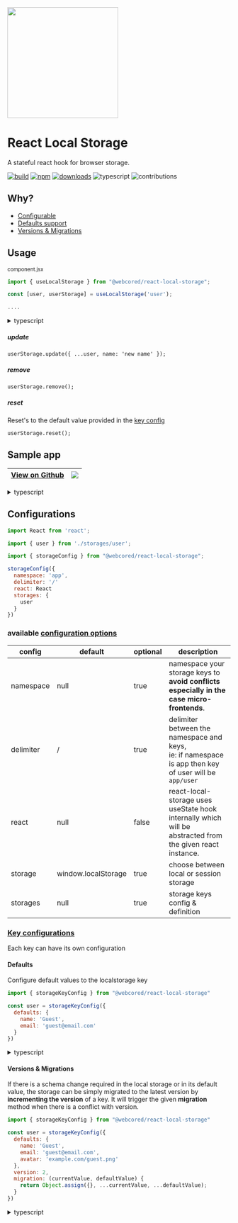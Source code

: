 <img src="https://webcored-assets.netlify.app/react-local-storage.png"  height="250px" />

# React Local Storage

A stateful react hook for browser storage.

[![build](https://github.com/webcored/react-local-storage/actions/workflows/build.yml/badge.svg?branch=main)](https://github.com/webcored/react-local-storage/actions/workflows/build.yml)
[![npm](https://img.shields.io/npm/v/@webcored/react-local-storage?color=%23959DA)](https://www.npmjs.com/package/@webcored/react-local-storage)
[![downloads](https://img.shields.io/npm/dm/@webcored/react-local-storage?color=%23959DA)](https://www.npmjs.com/package/@webcored/react-local-storage)
![typescript](https://img.shields.io/npm/types/typescript)
![contributions](https://img.shields.io/badge/contributions-welcome-%3CCOLOR%3E.svg?style=flat)

## Why?

* [Configurable](https://github.com/webcored/react-local-storage#configurations)
* [Defaults support](https://github.com/webcored/react-local-storage#defaults)
* [Versions & Migrations](https://github.com/webcored/react-local-storage#versions--migrations)

## Usage

<small>component.jsx</small>
```js
import { useLocalStorage } from "@webcored/react-local-storage";

const [user, userStorage] = useLocalStorage('user');

....
```

<details><summary>typescript</summary>
<p>

```ts
const [user, userStorage] = useLocalStorage<User>('user');
  
....
```
</p>
</details>

##### update 
```
userStorage.update({ ...user, name: 'new name' });
```

##### remove
```
userStorage.remove();
```

##### reset
Reset's to the default value provided in the [key config](https://github.com/webcored/react-local-storage#defaults)
```
userStorage.reset();
```

## Sample app
 
|<a href="https://github.com/webcored/react-local-storage-app-js" target="_blank">View on Github</a> | <a href="https://codesandbox.io/s/react-local-storage-js-di7we" target="_blank"><img src="https://codesandbox.io/static/img/play-codesandbox.svg"></a>|
| ------------- | ------------- |

<details><summary>typescript</summary>
<p>

|<a href="https://github.com/webcored/react-local-storage-app-ts" target="_blank">View on Github</a>| <a href="https://codesandbox.io/s/react-local-storage-ts-gwye1" target="_blank"><img src="https://codesandbox.io/static/img/play-codesandbox.svg"></a> |
| ------------- | ------------- |
</p>
</details>


## Configurations

```js
import React from 'react';

import { user } from './storages/user';

import { storageConfig } from "@webcored/react-local-storage";

storageConfig({
  namespace: 'app',
  delimiter: '/'
  react: React
  storages: {
    user
  }
})

```
### available [configuration options](https://github.com/webcored/react-local-storage/blob/main/src/types.ts#L9)


| config  | default | optional | description |
| ------------- | ------------- | ------------- | ------------- |
| namespace  | null  | true | namespace your storage keys to <br> **avoid conflicts especially in the case micro-frontends**.
| delimiter  | /  | true |delimiter between the namespace and keys, <br>ie: if namespace is app then key of user will be `app/user`
| react  | null  | false |react-local-storage uses useState hook internally which will be <br> abstracted from the given react instance.
| storage | window.localStorage | true | choose between local or session storage
| storages | null | true | storage keys config & definition


### [Key configurations](https://github.com/webcored/react-local-storage/blob/main/src/types.ts#L3)

Each key can have its own configuration

#### Defaults

Configure default values to the localstorage key

```js
import { storageKeyConfig } from "@webcored/react-local-storage"

const user = storageKeyConfig({
  defaults: {
    name: 'Guest',
    email: 'guest@email.com'
  }
})
```
<details><summary>typescript</summary>
<p>

```ts

import { storageKeyConfig } from "@webcored/react-local-storage"

const user = storageKeyConfig<User>({
  defaults: {
    name: 'Guest',
    email: 'guest@email.com'
  }
})
```
</p>
</details>

#### Versions & Migrations

If there is a schema change required in the local storage or in its default value, the storage can be simply migrated to the latest version by **incrementing the version** of a key.
It will trigger the given **migration** method when there is a conflict with version.


```js
import { storageKeyConfig } from "@webcored/react-local-storage"

const user = storageKeyConfig({
  defaults: {
    name: 'Guest',
    email: 'guest@email.com',
    avatar: 'example.com/guest.png'
  },
  version: 2,
  migration: (currentValue, defaultValue) {
    return Object.assign({}, ...currentValue, ...defaultValue);
  }
})
```
<details><summary>typescript</summary>
<p>

```ts
import { storageKeyConfig } from "@webcored/react-local-storage"

const user = storageKeyConfig<User>({
  defaults: {
    name: 'Guest',
    email: 'guest@email.com',
    avatar: 'example.com/guest.png'
  },
  version: 2,
  migration: (currentValue, defaultValue) {
    return Object.assign({}, ...currentValue, ...defaultValue);
  }
})
```
</p>
</details>

